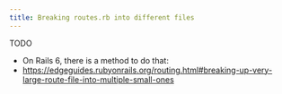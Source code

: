 ```yaml
---
title: Breaking routes.rb into different files
---
```


TODO

- On Rails 6, there is a method to do that:
- https://edgeguides.rubyonrails.org/routing.html#breaking-up-very-large-route-file-into-multiple-small-ones
